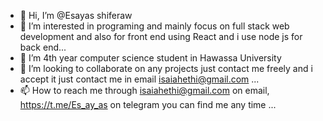 - 👋 Hi, I’m @Esayas shiferaw
- 👀 I’m interested in programing and mainly focus on full stack web development and also for front end using React and i use node js for back end...
- 🌱 I’m 4th year computer science student in Hawassa University
- 💞️ I’m looking to collaborate on any projects just contact me freely and i accept it just contact me in email isaiahethi@gmail.com ...
- 📫 How to reach me through isaiahethi@gmail.com on email, https://t.me/Es_ay_as on telegram you can find me any time ...

<!---
isaiahPro/isaiahPro is a ✨ special ✨ repository because its `README.md` (this file) appears on your GitHub profile.
You can click the Preview link to take a look at your changes.
--->
